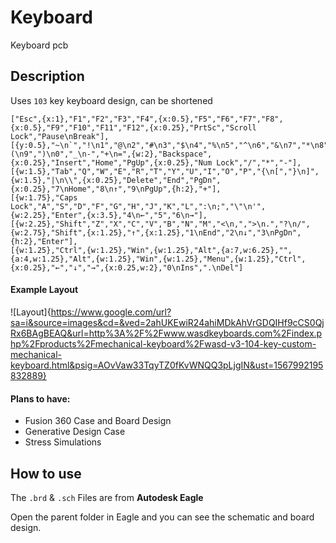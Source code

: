 # Keyboard
Keyboard pcb

## Description
Uses ` 103 ` key keyboard design, can be shortened

    ["Esc",{x:1},"F1","F2","F3","F4",{x:0.5},"F5","F6","F7","F8",{x:0.5},"F9","F10","F11","F12",{x:0.25},"PrtSc","Scroll Lock","Pause\nBreak"],
    [{y:0.5},"~\n`","!\n1","@\n2","#\n3","$\n4","%\n5","^\n6","&\n7","*\n8","(\n9",")\n0","_\n-","+\n=",{w:2},"Backspace",{x:0.25},"Insert","Home","PgUp",{x:0.25},"Num Lock","/","*","-"],
    [{w:1.5},"Tab","Q","W","E","R","T","Y","U","I","O","P","{\n[","}\n]",{w:1.5},"|\n\\",{x:0.25},"Delete","End","PgDn",{x:0.25},"7\nHome","8\n↑","9\nPgUp",{h:2},"+"],
    [{w:1.75},"Caps Lock","A","S","D","F","G","H","J","K","L",":\n;","\"\n'",{w:2.25},"Enter",{x:3.5},"4\n←","5","6\n→"],
    [{w:2.25},"Shift","Z","X","C","V","B","N","M","<\n,",">\n.","?\n/",{w:2.75},"Shift",{x:1.25},"↑",{x:1.25},"1\nEnd","2\n↓","3\nPgDn",{h:2},"Enter"],
    [{w:1.25},"Ctrl",{w:1.25},"Win",{w:1.25},"Alt",{a:7,w:6.25},"",{a:4,w:1.25},"Alt",{w:1.25},"Win",{w:1.25},"Menu",{w:1.25},"Ctrl",{x:0.25},"←","↓","→",{x:0.25,w:2},"0\nIns",".\nDel"]

#### Example Layout
![Layout]{https://www.google.com/url?sa=i&source=images&cd=&ved=2ahUKEwiR24ahiMDkAhVrGDQIHf9cCS0QjRx6BAgBEAQ&url=http%3A%2F%2Fwww.wasdkeyboards.com%2Findex.php%2Fproducts%2Fmechanical-keyboard%2Fwasd-v3-104-key-custom-mechanical-keyboard.html&psig=AOvVaw33TqyTZ0fKvWNQQ3pLjgIN&ust=1567992195832889}

#### Plans to have:
- Fusion 360 Case and Board Design
- Generative Design Case
- Stress Simulations

## How to use
The ` .brd ` & ` .sch ` Files are from **Autodesk Eagle**

Open the parent folder in Eagle and you can see the schematic and board design.